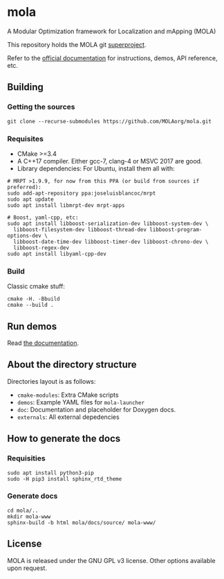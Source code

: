 # mola
A Modular Optimization framework for Localization and mApping (MOLA)

This repository holds the MOLA git [superproject](https://en.wikibooks.org/wiki/Git/Submodules_and_Superprojects). 

Refer to the [official documentation](https://docs.mola-slam.org/latest/) for instructions, demos, API reference, etc.

## Building
### Getting the sources
```
git clone --recurse-submodules https://github.com/MOLAorg/mola.git
```

### Requisites
* CMake >=3.4
* A C++17 compiler. Either gcc-7, clang-4 or MSVC 2017 are good.
* Library dependencies: For Ubuntu, install them all with:
```
# MRPT >1.9.9, for now from this PPA (or build from sources if preferred):
sudo add-apt-repository ppa:joseluisblancoc/mrpt
sudo apt update
sudo apt install libmrpt-dev mrpt-apps

# Boost, yaml-cpp, etc:
sudo apt install libboost-serialization-dev libboost-system-dev \
  libboost-filesystem-dev libboost-thread-dev libboost-program-options-dev \
  libboost-date-time-dev libboost-timer-dev libboost-chrono-dev \
  libboost-regex-dev
sudo apt install libyaml-cpp-dev
```

### Build
Classic cmake stuff:
```
cmake -H. -Bbuild
cmake --build .
```

## Run demos

Read [the documentation](https://docs.mola-slam.org/latest/demos.html).

## About the directory structure
Directories layout is as follows:
* `cmake-modules`: Extra CMake scripts
* `demos`: Example YAML files for `mola-launcher`
* `doc`: Documentation and placeholder for Doxygen docs.
* `externals`: All external depedencies

## How to generate the docs

### Requisities
```
sudo apt install python3-pip
sudo -H pip3 install sphinx_rtd_theme
```

### Generate docs

```
cd mola/..
mkdir mola-www
sphinx-build -b html mola/docs/source/ mola-www/
```

## License
MOLA is released under the GNU GPL v3 license. Other options available upon request.
